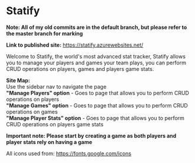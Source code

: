 # Statify

**Note: All of my old commits are in the default branch, but please refer to the master branch for marking**<br />

**Link to published site:** https://statify.azurewebsites.net/

Welcome to Statify, the world's most advanced stat tracker, Statify allows you to manage your players and games your team plays, you can perform CRUD operations on players, games and players game stats.

**Site Map:**<br />
  Use the sidebar nav to navigate the page<br />
    **"Manage Players" option** - Goes to page that allows you to perform CRUD operations on players<br />
    **"Manage Games" option** - Goes to page that allows you to perform CRUD operations on games <br />
    **"Manage Player Stats" option** - Goes to page that allows you to perform CRUD operations on players game stats<br />
    
   **Important note: Please start by creating a game as both players and player stats rely on having a game**<br />
 
 All icons used from: https://fonts.google.com/icons
